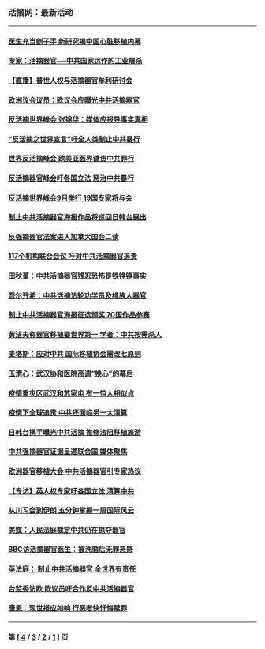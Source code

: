 ### 活摘网：最新活动
---
#### [医生充当刽子手 新研究揭中国心脏移植内幕](../../pages/nf5883/n13772291.md?07210430) 
#### [专家：活摘器官──中共国家运作的工业屠杀](../../pages/nf5883/n13761178.md?07210430) 
#### [【直播】普世人权与活摘器官牟利研讨会](../../pages/nf5883/n13425146.md?07210430) 
#### [欧洲议会议员：欧议会应曝光中共活摘器官](../../pages/nf5883/n13336571.md?07210430) 
#### [反活摘世界峰会 张锦华：媒体应报导事实真相](../../pages/nf5883/n13278502.md?07210430) 
#### [“反活摘之世界宣言”吁全人类制止中共暴行](../../pages/nf5883/n13259730.md?07210430) 
#### [世界反活摘峰会 欧美亚医界谴责中共罪行](../../pages/nf5883/n13253550.md?07210430) 
#### [反活摘器官峰会吁各国立法 惩治中共暴行](../../pages/nf5883/n13245052.md?07210430) 
#### [反活摘世界峰会9月举行 19国专家将与会](../../pages/nf5883/n13201492.md?07210430) 
#### [制止中共活摘器官海报作品将巡回日韩台展出](../../pages/nf5883/n13177791.md?07210430) 
#### [反强摘器官法案进入加拿大国会二读](../../pages/nf5883/n13033450.md?07210430) 
#### [117个机构联合会议 吁对中共活摘器官追责](../../pages/nf5883/n12775087.md?07210430) 
#### [田秋堇：中共活摘器官残忍恐怖是铁铮铮事实](../../pages/nf5883/n12702148.md?07210430) 
#### [吾尔开希：中共活摘法轮功学员及维族人器官](../../pages/nf5883/n12693197.md?07210430) 
#### [制止中共活摘器官海报征选颁奖 70国作品参赛](../../pages/nf5883/n12692050.md?07210430) 
#### [黄洁夫称器官移植要世界第一 学者：中共按需杀人](../../pages/nf5883/n12572329.md?07210430) 
#### [麦塔斯：应对中共 国际移植协会需改七原则](../../pages/nf5883/n12514711.md?07210430) 
#### [玉清心：武汉协和医院高调“换心”的幕后](../../pages/nf5883/n12298730.md?07210430) 
#### [疫情重灾区武汉和苏家屯 有一惊人相似点](../../pages/nf5883/n12150824.md?07210430) 
#### [疫情下全球追责 中共还面临另一大清算](../../pages/nf5883/n12070397.md?07210430) 
#### [日韩台携手曝光中共活摘 推修法阻移植旅游](../../pages/nf5883/n11712046.md?07210430) 
#### [中共强摘器官证据呈递联合国 媒体聚焦](../../pages/nf5883/n11546426.md?07210430) 
#### [欧洲器官移植大会 中共活摘器官引专家热议](../../pages/nf5883/n11539095.md?07210430) 
#### [【专访】英人权专家吁各国立法 清算中共](../../pages/nf5883/n11367315.md?07210430) 
#### [从川习会到伊朗 五分钟掌握一周国际风云](../../pages/nf5883/n11338520.md?07210430) 
#### [美媒：人民法庭裁定中共仍在掠夺器官](../../pages/nf5883/n11334897.md?07210430) 
#### [BBC访活摘器官医生：被洗脑后无罪恶感](../../pages/nf5883/n11335935.md?07210430) 
#### [英法庭： 制止中共活摘器官 全世界有责任](../../pages/nf5883/n11330691.md?07210430) 
#### [台监委访欧 欧议员吁合作反中共活摘器官](../../pages/nf5883/n11109190.md?07210430) 
#### [唐恩：现世报应如响 行恶者快忏悔赎罪](../../pages/nf5883/n11104016.md?07210430) 

---
#### 第 [ [4](./4.md?07210430) / [3](./3.md?07210430) / [2](./2.md?07210430) / [1](./1.md?07210430) ] 页
